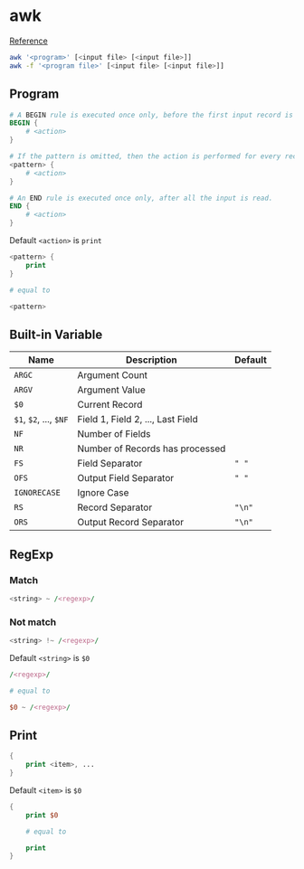 # awk

[Reference](https://www.gnu.org/software/gawk/manual/gawk.html)

```bash
awk '<program>' [<input file> [<input file>]]
awk -f '<program file>' [<input file> [<input file>]]
```

## Program

```awk
# A BEGIN rule is executed once only, before the first input record is read.
BEGIN {
    # <action>
}

# If the pattern is omitted, then the action is performed for every record.
<pattern> {
    # <action>
}

# An END rule is executed once only, after all the input is read. 
END {
    # <action>
}
```

Default `<action>` is `print`

```awk
<pattern> {
    print
}

# equal to

<pattern>
```

## Built-in Variable

| Name | Description | Default |
| - | - | - |
| `ARGC` | Argument Count | |
| `ARGV` | Argument Value | |
| `$0` | Current Record | |
| `$1`, `$2`, ..., `$NF` | Field 1, Field 2, ..., Last Field | |
| `NF` | Number of Fields | |
| `NR` | Number of Records has processed | |
| `FS` | Field Separator | `" "` |
| `OFS` | Output Field Separator | `" "` |
| `IGNORECASE` | Ignore Case | |
| `RS` | Record Separator | `"\n"` |
| `ORS` | Output Record Separator | `"\n"` |

## RegExp

### Match

```awk
<string> ~ /<regexp>/
```

### Not match

```awk
<string> !~ /<regexp>/
```

Default `<string>` is `$0`
```awk
/<regexp>/

# equal to

$0 ~ /<regexp>/
```

## Print

```awk
{
    print <item>, ...
}
```

Default `<item>` is `$0`

```awk
{
    print $0

    # equal to

    print
}
```

